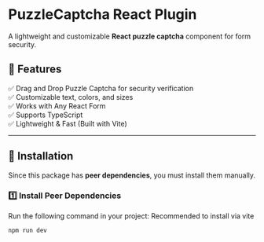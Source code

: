 # PuzzleCaptcha React Plugin

A lightweight and customizable **React puzzle captcha** component for form security.

## 🚀 Features
✅ Drag and Drop Puzzle Captcha for security verification  
✅ Customizable text, colors, and sizes  
✅ Works with Any React Form  
✅ Supports TypeScript  
✅ Lightweight & Fast (Built with Vite)  

---

## 📌 Installation

Since this package has **peer dependencies**, you must install them manually.

### 1️⃣ Install Peer Dependencies
Run the following command in your project:
Recommended to install via vite
```sh
npm run dev

